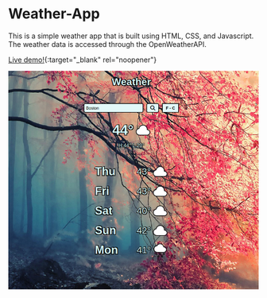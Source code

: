 # Weather-App

This is a simple weather app that is built using HTML, CSS, and Javascript. The weather data is accessed through the OpenWeatherAPI. 

[Live demo!](https://eslang50.github.io/Weather-App/){:target="_blank" rel="noopener"}


![Alt text](/images/Screenshot-22.png)